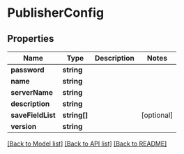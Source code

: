 # PublisherConfig

## Properties
Name | Type | Description | Notes
------------ | ------------- | ------------- | -------------
**password** | **string** |  | 
**name** | **string** |  | 
**serverName** | **string** |  | 
**description** | **string** |  | 
**saveFieldList** | **string[]** |  | [optional] 
**version** | **string** |  | 

[[Back to Model list]](../README.md#documentation-for-models) [[Back to API list]](../README.md#documentation-for-api-endpoints) [[Back to README]](../README.md)



